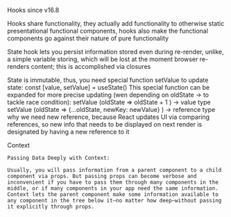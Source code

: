 Hooks since v16.8

Hooks share functionality, they actually add functionality to otherwise static presentational functional components, hooks also make the functional components go against their nature of pure functionality

State hook lets you persist information stored even during re-render, unlike, a simple variable storing, which will be lost at the moment browser re-renders content; this is accomplished via closures

State is immutable, thus, you need special function setValue to update state:
    const [value, setValue] = useState()
This special function can be expanded for more precise updating (wen depending on oldState -> to tackle race condition):
    setValue (oldState => oldState + 1 ) -> value type
    setValue (oldState => {...oldState, newKey: newValue} ) -> reference type
        why we need new reference, because React updates UI via comparing references, so new info that needs to be displayed on next render is designated by having a new reference to it

Context 

    Passing Data Deeply with Context:

    Usually, you will pass information from a parent component to a child component via props. But passing props can become verbose and inconvenient if you have to pass them through many components in the middle, or if many components in your app need the same information. Context lets the parent component make some information available to any component in the tree below it—no matter how deep—without passing it explicitly through props.